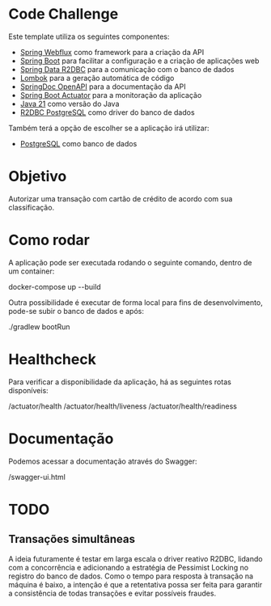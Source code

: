 # Code Challenge

Este template utiliza os seguintes componentes:

- [Spring Webflux](https://docs.spring.io/spring/docs/current/spring-framework-reference/web-reactive.html) como framework para a criação da API
- [Spring Boot](https://spring.io/projects/spring-boot) para facilitar a configuração e a criação de aplicações web
- [Spring Data R2DBC](https://docs.spring.io/spring-data/r2dbc/docs/current/reference/html/#reference) para a comunicação com o banco de dados
- [Lombok](https://projectlombok.org/) para a geração automática de código
- [SpringDoc OpenAPI](https://springdoc.org/) para a documentação da API
- [Spring Boot Actuator](https://docs.spring.io/spring-boot/docs/current/reference/html/production-ready-features.html) para a monitoração da aplicação
- [Java 21](https://jdk.java.net/21/) como versão do Java
- [R2DBC PostgreSQL](https://r2dbc.io/drivers/postgresql/) como driver do banco de dados

Também terá a opção de escolher se a aplicação irá utilizar:
- [PostgreSQL](https://www.postgresql.org/) como banco de dados

# Objetivo

Autorizar uma transação com cartão de crédito de acordo com sua classificação.

# Como rodar

A aplicação pode ser executada rodando o seguinte comando, dentro de um container:

docker-compose up --build

Outra possibilidade é executar de forma local para fins de desenvolvimento, pode-se subir o banco de dados e após:

./gradlew bootRun

# Healthcheck

Para verificar a disponibilidade da aplicação, há as seguintes rotas disponíveis:

/actuator/health
/actuator/health/liveness
/actuator/health/readiness

# Documentação

Podemos acessar a documentação através do Swagger:

/swagger-ui.html


# TODO

## Transações simultâneas

A ideia futuramente é testar em larga escala o driver reativo R2DBC, lidando com a concorrência e adicionando a estratégia de Pessimist Locking no registro do banco de dados.
Como o tempo para resposta à transação na máquina é baixo, a intenção é que a retentativa possa ser feita para garantir a consistência de todas transações e evitar possíveis fraudes.